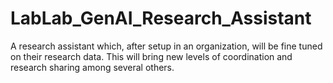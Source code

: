 # LabLab_GenAI_Research_Assistant
A research assistant which, after setup in an organization, will be fine tuned on their research data. This will bring new levels of coordination and research sharing among several others. 
